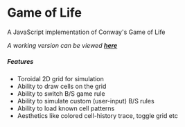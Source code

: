 Game of Life
============

A JavaScript implementation of Conway's Game of Life

*A working version can be viewed [**here**](http://eternalthinker.github.io/gameoflife)*

##### Features
* Toroidal 2D grid for simulation
* Ability to draw cells on the grid
* Ability to switch B/S game rule
* Ability to simulate custom (user-input) B/S rules 
* Ability to load known cell patterns
* Aesthetics like colored cell-history trace, toggle grid etc

